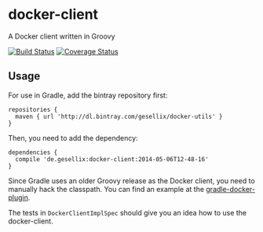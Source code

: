 # docker-client

A Docker client written in Groovy

[![Build Status](https://travis-ci.org/gesellix-docker/docker-client.svg)](https://travis-ci.org/gesellix-docker/docker-client)
[![Coverage Status](https://coveralls.io/repos/gesellix-docker/docker-client/badge.png)](https://coveralls.io/r/gesellix-docker/docker-client)


## Usage

For use in Gradle, add the bintray repository first:

```
repositories {
  maven { url 'http://dl.bintray.com/gesellix/docker-utils' }
}
```

Then, you need to add the dependency:

```
dependencies {
  compile 'de.gesellix:docker-client:2014-05-06T12-48-16'
}
```

Since Gradle uses an older Groovy release as the Docker client, you need to manually hack the classpath. You can find an example at the [gradle-docker-plugin](https://github.com/gesellix-docker/gradle-docker-plugin/blob/master/build.gradle).

The tests in `DockerClientImplSpec` should give you an idea how to use the docker-client.
